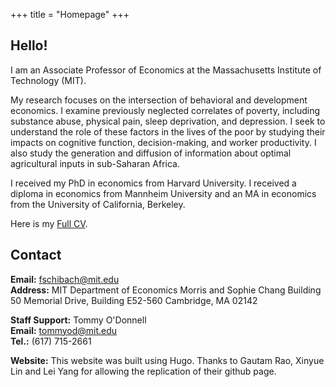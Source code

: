 +++
title = "Homepage"
+++

## Hello!

I am an Associate Professor of Economics at the Massachusetts Institute of Technology (MIT). 

My research focuses on the intersection of behavioral and development economics. I examine previously neglected correlates of poverty, including substance abuse, physical pain, sleep deprivation, and depression. I seek to understand the role of these factors in the lives of the poor by studying their impacts on cognitive function, decision-making, and worker productivity. I also study the generation and diffusion of information about optimal agricultural inputs in sub-Saharan Africa.

I received my PhD in economics from Harvard University. I received a diploma in economics from Mannheim University and an MA in economics from the University of California, Berkeley.

Here is my [Full CV](https://economics.mit.edu/faculty/fschilb/cv). 

## Contact

**Email:** [fschibach@mit.edu](fschilbach@mit.edu)  
**Address:** 
MIT Department of Economics
Morris and Sophie Chang Building
50 Memorial Drive, Building E52-560
Cambridge, MA 02142

**Staff Support:** Tommy O'Donnell  
**Email:** [tommyod@mit.edu](tommyod@mit.edu)  
**Tel.:** (617) 715-2661 


**Website:** This website was built using Hugo. Thanks to Gautam Rao, Xinyue Lin and Lei Yang for allowing the replication of their github page.
